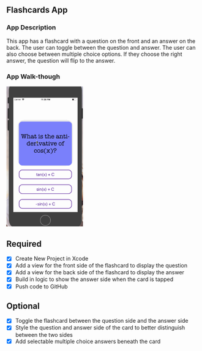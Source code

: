 ## Flashcards App

### App Description
This app has a flashcard with a question on the front and an answer on the back. The user can toggle between the question and answer. The user can also choose between multiple choice options. If they choose the right answer, the question will flip to the answer.

### App Walk-though

<img src="https://github.com/sbwoodberry/Flashcards/blob/master/Flashcard_Tutorial.gif?raw=true" width=200><br>


## Required
- [x] Create New Project in Xcode
- [x] Add a view for the front side of the flashcard to display the question
- [x] Add a view for the back side of the flashcard to display the answer
- [x] Build in logic to show the answer side when the card is tapped
- [x] Push code to GitHub
## Optional
- [x] Toggle the flashcard between the question side and the answer side
- [x] Style the question and answer side of the card to better distinguish between the two sides
- [x] Add selectable multiple choice answers beneath the card
